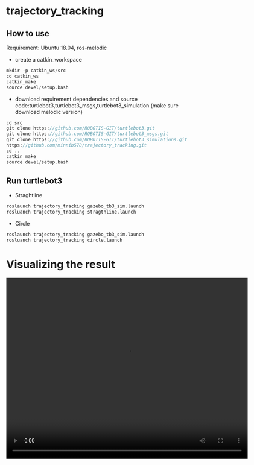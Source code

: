 # trajectory_tracking

## How to use
Requirement: Ubuntu 18.04, ros-melodic

* create a catkin_workspace
```c
mkdir -p catkin_ws/src
cd catkin_ws
catkin_make
source devel/setup.bash
```

* download requirement dependencies and source code:turtlebot3,turtlebot3_msgs,turtlebot3_simulation (make sure download melodic version)
```c
cd src
git clone https://github.com/ROBOTIS-GIT/turtlebot3.git
git clone https://github.com/ROBOTIS-GIT/turtlebot3_msgs.git
git clone https://github.com/ROBOTIS-GIT/turtlebot3_simulations.git
https://github.com/minnib578/trajectory_tracking.git
cd ..
catkin_make 
source devel/setup.bash
```



## Run turtlebot3
* Straghtline
```c
roslaunch trajectory_tracking gazebo_tb3_sim.launch
rosluanch trajectory_tracking stragthline.launch
```

* Circle
```c
roslaunch trajectory_tracking gazebo_tb3_sim.launch
rosluanch trajectory_tracking circle.launch
```


# Visualizing the result
<video width="640" height="480" autoplay>
  <source src="video/circle_moving.mkv" type="video/mkv">
</video>
